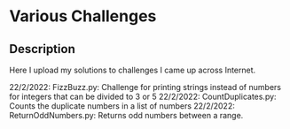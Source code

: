 # Various Challenges

<h2>Description</h2>

Here I upload my solutions to challenges I came up across Internet.

22/2/2022: FizzBuzz.py: Challenge for printing strings instead of numbers for integers that can be divided to 3 or 5
22/2/2022: CountDuplicates.py: Counts the duplicate numbers in a list of numbers
22/2/2022: ReturnOddNumbers.py: Returns odd numbers between a range.

